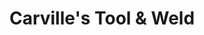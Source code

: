 ---
title: "Carville's Tool & Weld"
url: /castleblayney/carvilles-tool-und-weld/
shop: Werkzeuge
---